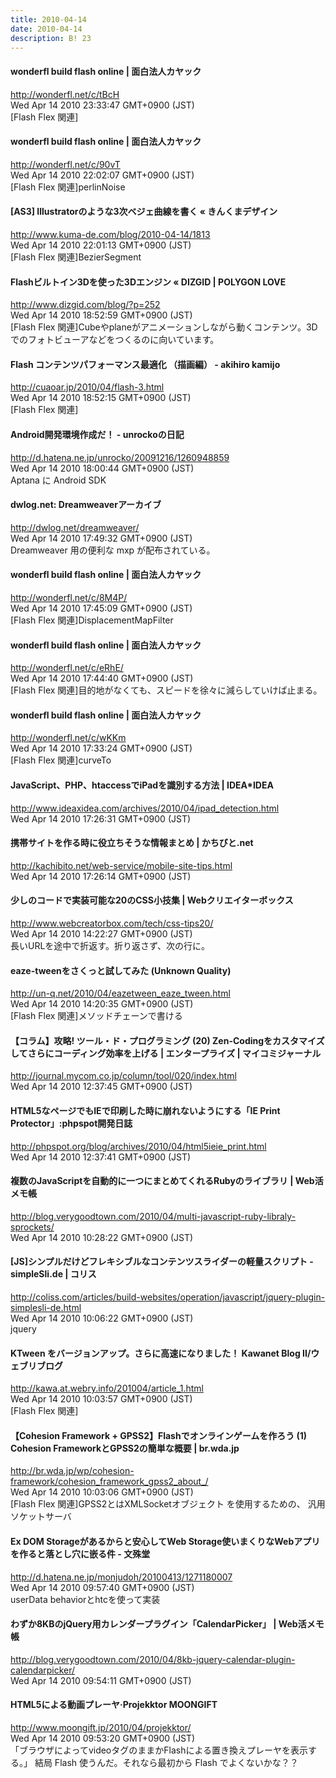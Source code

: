 ```yaml
---
title: 2010-04-14
date: 2010-04-14
description: B! 23
---
```


#### wonderfl build flash online | 面白法人カヤック
http://wonderfl.net/c/tBcH<br>
Wed Apr 14 2010 23:33:47 GMT+0900 (JST)<br>
[Flash Flex 関連]


#### wonderfl build flash online | 面白法人カヤック
http://wonderfl.net/c/90vT<br>
Wed Apr 14 2010 22:02:07 GMT+0900 (JST)<br>
[Flash Flex 関連]perlinNoise


#### [AS3] Illustratorのような3次ベジェ曲線を書く « きんくまデザイン
http://www.kuma-de.com/blog/2010-04-14/1813<br>
Wed Apr 14 2010 22:01:13 GMT+0900 (JST)<br>
[Flash Flex 関連]BezierSegment


#### Flashビルトイン3Dを使った3Dエンジン «  DIZGID | POLYGON LOVE
http://www.dizgid.com/blog/?p=252<br>
Wed Apr 14 2010 18:52:59 GMT+0900 (JST)<br>
[Flash Flex 関連]Cubeやplaneがアニメーションしながら動くコンテンツ。3Dでのフォトビューアなどをつくるのに向いています。


#### Flash コンテンツパフォーマンス最適化 （描画編） - akihiro kamijo
http://cuaoar.jp/2010/04/flash-3.html<br>
Wed Apr 14 2010 18:52:15 GMT+0900 (JST)<br>
[Flash Flex 関連]


#### Android開発環境作成だ！ - unrockoの日記
http://d.hatena.ne.jp/unrocko/20091216/1260948859<br>
Wed Apr 14 2010 18:00:44 GMT+0900 (JST)<br>
Aptana に Android SDK


#### dwlog.net: Dreamweaverアーカイブ
http://dwlog.net/dreamweaver/<br>
Wed Apr 14 2010 17:49:32 GMT+0900 (JST)<br>
Dreamweaver 用の便利な mxp が配布されている。


#### wonderfl build flash online | 面白法人カヤック
http://wonderfl.net/c/8M4P/<br>
Wed Apr 14 2010 17:45:09 GMT+0900 (JST)<br>
[Flash Flex 関連]DisplacementMapFilter


#### wonderfl build flash online | 面白法人カヤック
http://wonderfl.net/c/eRhE/<br>
Wed Apr 14 2010 17:44:40 GMT+0900 (JST)<br>
[Flash Flex 関連]目的地がなくても、スピードを徐々に減らしていけば止まる。


#### wonderfl build flash online | 面白法人カヤック
http://wonderfl.net/c/wKKm<br>
Wed Apr 14 2010 17:33:24 GMT+0900 (JST)<br>
[Flash Flex 関連]curveTo


#### JavaScript、PHP、htaccessでiPadを識別する方法 | IDEA*IDEA
http://www.ideaxidea.com/archives/2010/04/ipad_detection.html<br>
Wed Apr 14 2010 17:26:31 GMT+0900 (JST)<br>


#### 携帯サイトを作る時に役立ちそうな情報まとめ | かちびと.net
http://kachibito.net/web-service/mobile-site-tips.html<br>
Wed Apr 14 2010 17:26:14 GMT+0900 (JST)<br>


#### 少しのコードで実装可能な20のCSS小技集 | Webクリエイターボックス
http://www.webcreatorbox.com/tech/css-tips20/<br>
Wed Apr 14 2010 14:22:27 GMT+0900 (JST)<br>
長いURLを途中で折返す。折り返さず、次の行に。


#### eaze-tweenをさくっと試してみた (Unknown Quality)
http://un-q.net/2010/04/eazetween_eaze_tween.html<br>
Wed Apr 14 2010 14:20:35 GMT+0900 (JST)<br>
[Flash Flex 関連]メソッドチェーンで書ける


#### 【コラム】攻略! ツール・ド・プログラミング (20) Zen-Codingをカスタマイズしてさらにコーディング効率を上げる | エンタープライズ | マイコミジャーナル
http://journal.mycom.co.jp/column/tool/020/index.html<br>
Wed Apr 14 2010 12:37:45 GMT+0900 (JST)<br>


#### HTML5なページでもIEで印刷した時に崩れないようにする「IE Print Protector」:phpspot開発日誌
http://phpspot.org/blog/archives/2010/04/html5ieie_print.html<br>
Wed Apr 14 2010 12:37:41 GMT+0900 (JST)<br>


#### 複数のJavaScriptを自動的に一つにまとめてくれるRubyのライブラリ | Web活メモ帳
http://blog.verygoodtown.com/2010/04/multi-javascript-ruby-libraly-sprockets/<br>
Wed Apr 14 2010 10:28:22 GMT+0900 (JST)<br>


####   [JS]シンプルだけどフレキシブルなコンテンツスライダーの軽量スクリプト -simpleSli.de | コリス
http://coliss.com/articles/build-websites/operation/javascript/jquery-plugin-simplesli-de.html<br>
Wed Apr 14 2010 10:06:22 GMT+0900 (JST)<br>
jquery


#### KTween をバージョンアップ。さらに高速になりました！  Kawanet Blog II/ウェブリブログ
http://kawa.at.webry.info/201004/article_1.html<br>
Wed Apr 14 2010 10:03:57 GMT+0900 (JST)<br>
[Flash Flex 関連]


#### 【Cohesion Framework + GPSS2】Flashでオンラインゲームを作ろう (1) Cohesion FrameworkとGPSS2の簡単な概要 | br.wda.jp
http://br.wda.jp/wp/cohesion-framework/cohesion_framework_gpss2_about_/<br>
Wed Apr 14 2010 10:03:06 GMT+0900 (JST)<br>
[Flash Flex 関連]GPSS2とはXMLSocketオブジェクト を使用するための、 汎用ソケットサーバ


#### Ex DOM Storageがあるからと安心してWeb Storage使いまくりなWebアプリを作ると落とし穴に嵌る件 - 文殊堂
http://d.hatena.ne.jp/monjudoh/20100413/1271180007<br>
Wed Apr 14 2010 09:57:40 GMT+0900 (JST)<br>
userData behaviorとhtcを使って実装


#### わずか8KBのjQuery用カレンダープラグイン「CalendarPicker」 | Web活メモ帳
http://blog.verygoodtown.com/2010/04/8kb-jquery-calendar-plugin-calendarpicker/<br>
Wed Apr 14 2010 09:54:11 GMT+0900 (JST)<br>


#### HTML5による動画プレーヤ·Projekktor MOONGIFT
http://www.moongift.jp/2010/04/projekktor/<br>
Wed Apr 14 2010 09:53:20 GMT+0900 (JST)<br>
「ブラウザによってvideoタグのままかFlashによる置き換えプレーヤを表示する。」 結局 Flash 使うんだ。それなら最初から Flash でよくないかな？？


